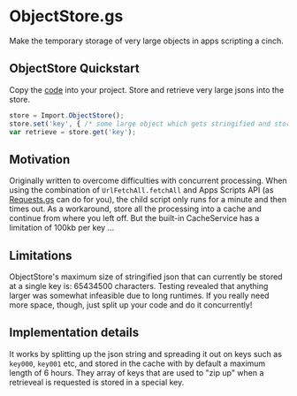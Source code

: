 # ObjectStore.gs

Make the temporary storage of very large objects in apps scripting a cinch. 

## ObjectStore Quickstart

Copy the [code](https://github.com/classroomtechtools/modularLibraries.gs/blob/master/Stores/ObjectStore/ObjectStore.gs) into your project. Store and retrieve very large jsons into the store.

```js
store = Import.ObjectStore();
store.set('key', { /* some large object which gets stringified and stored in sequential keys in CacheServices */ );
var retrieve = store.get('key');
```  

## Motivation

Originally written to overcome difficulties with concurrent processing. When using the combination of `UrlFetchAll.fetchAll` and Apps Scripts API (as [Requests.gs](https://github.com/classroomtechtools/modularLibraries.gs/blob/master/Requests/Requests.md) can do for you), the child script only runs for a minute and then times out. As a workaround, store all the processing into a cache and continue from where you left off. But the built-in CacheService has a limitation of 100kb per key ...

## Limitations

ObjectStore's maximum size of stringified json that can currently be stored at a single key is: 65434500 characters. Testing revealed that anything larger was somewhat infeasible due to long runtimes. If you really need more space, though, just split up your code and do it concurrently!

## Implementation details

It works by splitting up the json string and spreading it out on keys such as `key000`, `key001` etc, and stored in the cache with by default a maximum length of 6 hours. They array of keys that are used to "zip up" when a retrieveal is requested is stored in a special key. 

